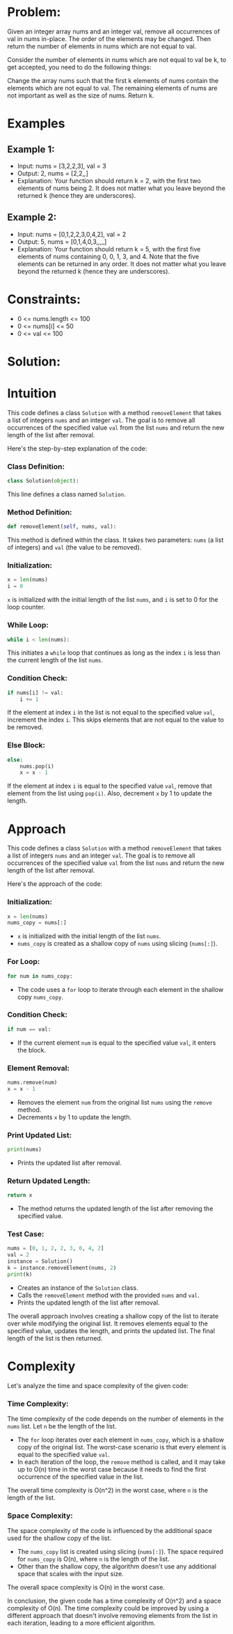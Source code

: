 # **Problem:**
Given an integer array nums and an integer val, remove all occurrences of val in nums in-place. The order of the elements may be changed. Then return the number of elements in nums which are not equal to val.

Consider the number of elements in nums which are not equal to val be k, to get accepted, you need to do the following things:

Change the array nums such that the first k elements of nums contain the elements which are not equal to val. The remaining elements of nums are not important as well as the size of nums.
Return k.

 # **Examples**

## Example 1:

- Input: nums = [3,2,2,3], val = 3
- Output: 2, nums = [2,2,_,_]
- Explanation: Your function should return k = 2, with the first two elements of nums being 2.
It does not matter what you leave beyond the returned k (hence they are underscores).

## Example 2:

- Input: nums = [0,1,2,2,3,0,4,2], val = 2
- Output: 5, nums = [0,1,4,0,3,_,_,_]
- Explanation: Your function should return k = 5, with the first five elements of nums containing 0, 0, 1, 3, and 4.
Note that the five elements can be returned in any order.
It does not matter what you leave beyond the returned k (hence they are underscores).
 

# Constraints:

- 0 <= nums.length <= 100
- 0 <= nums[i] <= 50
- 0 <= val <= 100

# Solution:
# Intuition
This code defines a class `Solution` with a method `removeElement` that takes a list of integers `nums` and an integer `val`. The goal is to remove all occurrences of the specified value `val` from the list `nums` and return the new length of the list after removal.

Here's the step-by-step explanation of the code:

### Class Definition:
```python
class Solution(object):
```
This line defines a class named `Solution`.

### Method Definition:
```python
def removeElement(self, nums, val):
```
This method is defined within the class. It takes two parameters: `nums` (a list of integers) and `val` (the value to be removed).

### Initialization:
```python
x = len(nums)
i = 0
```
`x` is initialized with the initial length of the list `nums`, and `i` is set to 0 for the loop counter.

### While Loop:
```python
while i < len(nums):
```
This initiates a `while` loop that continues as long as the index `i` is less than the current length of the list `nums`.

### Condition Check:
```python
if nums[i] != val:
    i += 1
```
If the element at index `i` in the list is not equal to the specified value `val`, increment the index `i`. This skips elements that are not equal to the value to be removed.

### Else Block:
```python
else:
    nums.pop(i)
    x = x - 1
```
If the element at index `i` is equal to the specified value `val`, remove that element from the list using `pop(i)`. Also, decrement `x` by 1 to update the length.

# Approach
This code defines a class `Solution` with a method `removeElement` that takes a list of integers `nums` and an integer `val`. The goal is to remove all occurrences of the specified value `val` from the list `nums` and return the new length of the list after removal.

Here's the approach of the code:

### Initialization:
```python
x = len(nums)
nums_copy = nums[:]
```
- `x` is initialized with the initial length of the list `nums`.
- `nums_copy` is created as a shallow copy of `nums` using slicing (`nums[:]`).

### For Loop:
```python
for num in nums_copy:
```
- The code uses a `for` loop to iterate through each element in the shallow copy `nums_copy`.

### Condition Check:
```python
if num == val:
```
- If the current element `num` is equal to the specified value `val`, it enters the block.

### Element Removal:
```python
nums.remove(num)
x = x - 1
```
- Removes the element `num` from the original list `nums` using the `remove` method.
- Decrements `x` by 1 to update the length.

### Print Updated List:
```python
print(nums)
```
- Prints the updated list after removal.

### Return Updated Length:
```python
return x
```
- The method returns the updated length of the list after removing the specified value.

### Test Case:
```python
nums = [0, 1, 2, 2, 3, 0, 4, 2]
val = 2
instance = Solution()
k = instance.removeElement(nums, 2)
print(k)
```
- Creates an instance of the `Solution` class.
- Calls the `removeElement` method with the provided `nums` and `val`.
- Prints the updated length of the list after removal.

The overall approach involves creating a shallow copy of the list to iterate over while modifying the original list. It removes elements equal to the specified value, updates the length, and prints the updated list. The final length of the list is then returned.

# Complexity
Let's analyze the time and space complexity of the given code:

### Time Complexity:
The time complexity of the code depends on the number of elements in the `nums` list. Let `n` be the length of the list.

- The `for` loop iterates over each element in `nums_copy`, which is a shallow copy of the original list. The worst-case scenario is that every element is equal to the specified value `val`.
- In each iteration of the loop, the `remove` method is called, and it may take up to O(n) time in the worst case because it needs to find the first occurrence of the specified value in the list.

The overall time complexity is O(n^2) in the worst case, where `n` is the length of the list.

### Space Complexity:
The space complexity of the code is influenced by the additional space used for the shallow copy of the list.

- The `nums_copy` list is created using slicing (`nums[:]`). The space required for `nums_copy` is O(n), where `n` is the length of the list.
- Other than the shallow copy, the algorithm doesn't use any additional space that scales with the input size.

The overall space complexity is O(n) in the worst case.

In conclusion, the given code has a time complexity of O(n^2) and a space complexity of O(n). The time complexity could be improved by using a different approach that doesn't involve removing elements from the list in each iteration, leading to a more efficient algorithm.
